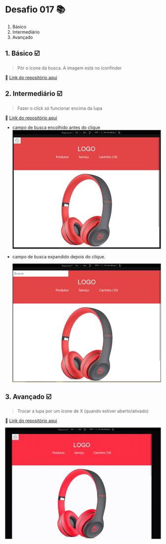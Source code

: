# Desafio 017 :books:

1. Básico
2. Intermediário
3. Avançado

## 1. Básico :ballot_box_with_check:

> Pôr o ícone da busca. A imagem está no iconfinder

:memo: [Link do repositório aqui](https://github.com/StefanyVasc/loja-fone/commit/d7a98ac37d52fdcf3056da388f9687d0eabbcd99)

## 2. Intermediário :ballot_box_with_check:

> Fazer o click só funcionar encima da lupa

:memo: [Link do repositório aqui](https://github.com/StefanyVasc/loja-fone/commit/f64ac8a7ff9524396f3d6e56754f3d27303d9b46)

- campo de busca encolhido antes do clique
  ![encolhido](off.PNG)

- campo de busca expandido depois do clique.

  ![expandido](challenge017-intermediate-searchon.png)

## 3. Avançado :ballot_box_with_check:

> Trocar a lupa por um ícone de X (quando estiver aberto/ativado)

:memo: [Link do repositório aqui](https://github.com/StefanyVasc/loja-fone/commit/f222d84059ee5ccca35979209a40de3e6f0252bd)

![trocando icones](challenge-advanced-017.gif)
